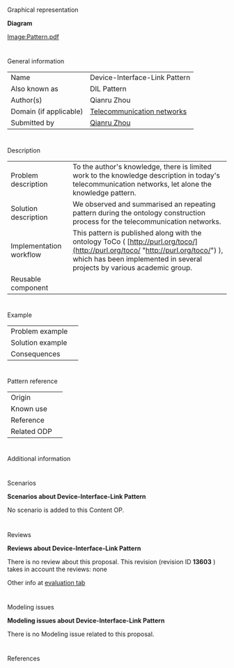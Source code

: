# 

 Graphical representation



__Diagram__ 





[Image:Pattern.pdf](../Image/Pattern.pdf "Image:Pattern.pdf") 





# 

 General information




|  |  |
| --- | --- |
|  Name  |  Device-Interface-Link Pattern  |
|  Also known as  |  DIL Pattern  |
|  Author(s)  |  Qianru Zhou  |
|  Domain (if applicable)  | [Telecommunication networks](http://ontologydesignpatterns.org/wiki/index.php?title=Community:Telecommunication_networks&action=edit&redlink=1 "Community:Telecommunication networks (not yet written)")  |
|  Submitted by  | [Qianru Zhou](http://ontologydesignpatterns.org/wiki/index.php?title=User:Qianru_Zhou&action=edit&redlink=1 "User:Qianru Zhou (not yet written)")  |



  





# 

 Description




|  |  |
| --- | --- |
|  Problem description  |  To the author's knowledge, there is limited work to the knowledge description in today's telecommunication networks, let alone the knowledge pattern.  |
|  Solution description  |  We observed and summarised an repeating pattern during the ontology construction process for the telecommunication networks.  |
|  Implementation workflow  |  This pattern is published along with the ontology ToCo ( [http://purl.org/toco/](http://purl.org/toco/ "http://purl.org/toco/")  ), which has been implemented in several projects by various academic group.  |
|  Reusable component  |  |



  





# 

 Example




|  |  |
| --- | --- |
|  Problem example  |  |
|  Solution example  |  |
|  Consequences  |  |



  





# 

 Pattern reference




|  |  |
| --- | --- |
|  Origin  |  |
|  Known use  |  |
|  Reference  |  |
|  Related ODP  |  |



# 

 Additional information



# 

 Scenarios




__Scenarios about Device-Interface-Link Pattern__ 


 No scenario is added to this Content OP.
 




# 

 Reviews




__Reviews about Device-Interface-Link Pattern__ 


 There is no review about this proposal.
This revision (revision ID
 __13603__ 
 ) takes in account the reviews: none
 



 Other info at
 [evaluation tab](http://ontologydesignpatterns.org/wiki/index.php?title=Submissions:Device-Interface-Link_Pattern&action=evaluation "http://ontologydesignpatterns.org/wiki/index.php?title=Submissions:Device-Interface-Link_Pattern&action=evaluation") 





  





# 

 Modeling issues




__Modeling issues about Device-Interface-Link Pattern__ 


 There is no Modeling issue related to this proposal.
 




  





# 

 References